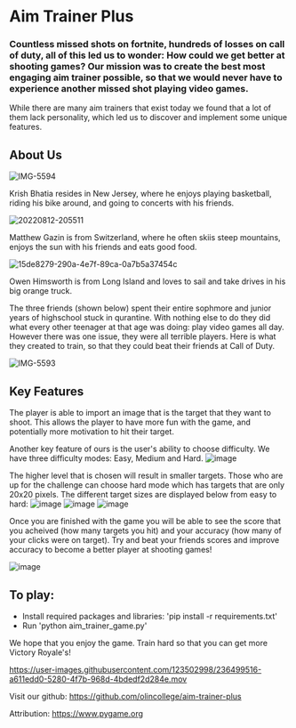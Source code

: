 # Aim Trainer Plus

### Countless missed shots on fortnite, hundreds of losses on call of duty, all of this led us to wonder: How could we get better at shooting games? Our mission was to create the best most engaging aim trainer possible, so that we would never have to experience another missed shot playing video games.

While there are many aim trainers that exist today we found that a lot of them lack personality, which led us to discover and implement some unique features. 

## About Us

![IMG-5594](https://user-images.githubusercontent.com/123502998/236361683-aad8e589-595a-4056-83d7-95d3169fc97d.jpg)

Krish Bhatia resides in New Jersey, where he enjoys playing basketball, riding his bike around, and going to concerts with his friends.

![20220812-205511](https://user-images.githubusercontent.com/123502998/236361661-f9f4a76b-9d0a-43d7-97f2-1436103537b1.jpg)

Matthew Gazin is from Switzerland, where he often skiis steep mountains, enjoys the sun with his friends and eats good food.

![15de8279-290a-4e7f-89ca-0a7b5a37454c](https://user-images.githubusercontent.com/123502998/236358801-18232079-e909-4df3-8bad-96204d4866d2.jpg)

Owen Himsworth is from Long Island and loves to sail and take drives in his big orange truck.

The three friends (shown below) spent their entire sophmore and junior years of highschool stuck in qurantine. With nothing else to do they did what every other teenager at that age was doing: play video games all day. However there was one issue, they were all terrible players. Here is what they created to train, so that they could beat their friends at Call of Duty.

![IMG-5593](https://user-images.githubusercontent.com/123502998/236361637-aad01b92-50c1-411d-a450-f99887188a6d.jpg)

## Key Features
The player is able to import an image that is the target that they want to shoot. This allows the player to have more fun with the game, and potentially more motivation to hit their target. 

Another key feature of ours is the user's ability to choose difficulty. We have three difficulty modes: Easy, Medium and Hard. 
![image](https://user-images.githubusercontent.com/123502998/236355381-a62e3c2e-513e-4a79-ae71-338ff6d99758.png)

The higher level that is chosen will result in smaller targets. Those who are up for the challenge can choose hard mode which has targets that are only 20x20 pixels. The different target sizes are displayed below from easy to hard:
![image](https://user-images.githubusercontent.com/123502998/236355623-ec4ddd0f-0c26-445b-bfb0-de563619ccd1.png)
![image](https://user-images.githubusercontent.com/123502998/236355596-2eb2ba20-8342-404c-b6b3-8276706b7d97.png)
![image](https://user-images.githubusercontent.com/123502998/236356008-5d8749ba-b5d6-45d9-869a-4e4463d5428a.png)

Once you are finished with the game you will be able to see the score that you acheived (how many targets you hit) and your accuracy (how many of your clicks were on target). Try and beat your friends scores and improve accuracy to become a better player at shooting games!

![image](https://user-images.githubusercontent.com/123502998/236356067-f9bd72c5-9612-4dbc-8816-a1cb870ab039.png)

## To play:
- Install required packages and libraries: 'pip install -r requirements.txt'
- Run 'python aim_trainer_game.py'

We hope that you enjoy the game. Train hard so that you can get more Victory Royale's!

https://user-images.githubusercontent.com/123502998/236499516-a611edd0-5280-4f7b-968d-4bdedf2d284e.mov

Visit our github: 
https://github.com/olincollege/aim-trainer-plus

Attribution: 
https://www.pygame.org
